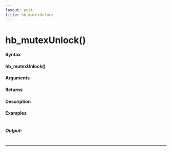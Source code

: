 ```yaml
---
layout: post
title: hb_mutexUnlock
---
```


# hb_mutexUnlock()


#### Syntax

#### hb_mutexUnlock()

#### Arguments

#### Returns

#### Description

#### Examples

```

```

##### Output:

```

```

---